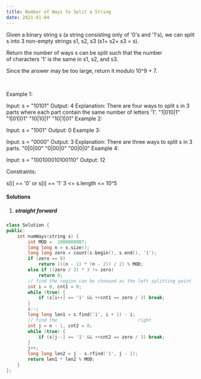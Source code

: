```yaml
---
title: Number of Ways to Split a String
date: 2021-01-04
---
```

Given a binary string s (a string consisting only of '0's and '1's), we can split s into 3 non-empty strings s1, s2, s3 (s1+ s2+ s3 = s).

Return the number of ways s can be split such that the number of characters '1' is the same in s1, s2, and s3.

Since the answer may be too large, return it modulo 10^9 + 7.

 

Example 1:

Input: s = "10101"
Output: 4
Explanation: There are four ways to split s in 3 parts where each part contain the same number of letters '1'.
"1|010|1"
"1|01|01"
"10|10|1"
"10|1|01"
Example 2:

Input: s = "1001"
Output: 0
Example 3:

Input: s = "0000"
Output: 3
Explanation: There are three ways to split s in 3 parts.
"0|0|00"
"0|00|0"
"00|0|0"
Example 4:

Input: s = "100100010100110"
Output: 12
 

Constraints:

s[i] == '0' or s[i] == '1'
3 <= s.length <= 10^5


#### Solutions


1. ##### straight forward

```cpp
class Solution {
public:
    int numWays(string s) {
        int MOD =  1000000007;
        long long n = s.size();
        long long zero = count(s.begin(), s.end(), '1');
        if (zero == 0)
            return (((n - 1) * (n - 2)) / 2) % MOD;
        else if ((zero / 3) * 3 != zero)
            return 0;
        // find the region can be choosed as the left splitting point
        int i = 0, cnt1 = 0;
        while (true) {
            if (s[i++] == '1' && ++cnt1 == zero / 3) break;
        }
        i--;
        long long len1 = s.find('1', i + 1) - i;
        // find the                              right
        int j = n - 1, cnt2 = 0;
        while (true) {
            if (s[j--] == '1' && ++cnt2 == zero / 3) break;
        }
        j++;
        long long len2 = j - s.rfind('1', j - 1);
        return len1 * len2 % MOD;
    }
};

```